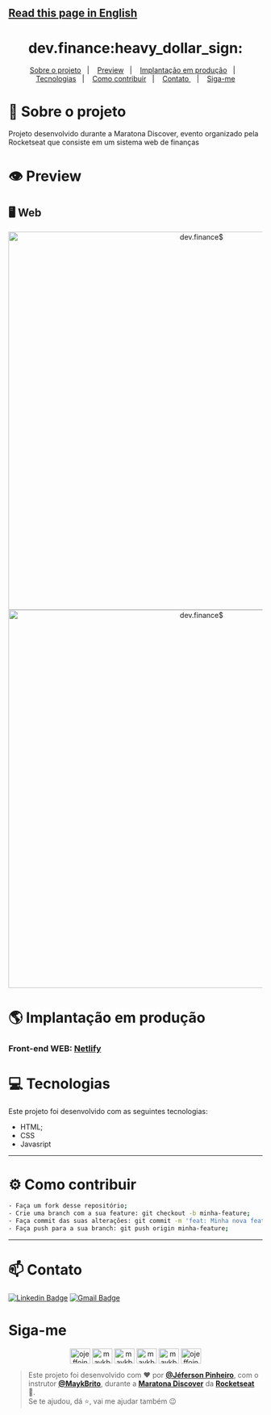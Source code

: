 ## [Read this page in English](https://github.com/ojeffpinheiro01/maratona-discover)
<h1 align="center">dev.finance:heavy_dollar_sign:</h1>
  
<p align="center">
  <a href="#book-sobre-o-projeto">Sobre o projeto</a>&nbsp;&nbsp;&nbsp;|&nbsp;&nbsp;&nbsp;  
  <a href="#eye-preview">Preview</a>&nbsp;&nbsp;&nbsp;|&nbsp;&nbsp;&nbsp;  
  <a href="#earth_americas-implantação-em-produção">Implantação em produção</a>&nbsp;&nbsp;&nbsp;|&nbsp;&nbsp;&nbsp;  
  <a href="#computer-tecnologias">Tecnologias</a>&nbsp;&nbsp;&nbsp;|&nbsp;&nbsp;&nbsp;  
  <a href="#gear-como-contribuir">Como contribuir</a>&nbsp;&nbsp;&nbsp;|&nbsp;&nbsp;&nbsp;  
  <a href="#mailbox-contato">Contato	</a>&nbsp;&nbsp;&nbsp;|&nbsp;&nbsp;&nbsp;
  <a href="#siga-me">Siga-me</a>
</p>

# :book: Sobre o projeto 
Projeto desenvolvido durante a Maratona Discover, evento organizado pela Rocketseat que consiste em um sistema web de finanças

# :eye: Preview
## :desktop_computer: Web
<p align="center" >
  <img src="https://user-images.githubusercontent.com/60162736/106371610-5121e080-6345-11eb-816a-617f0691bde9.png" alt="dev.finance$" width="750px"><br />
  <img src="https://user-images.githubusercontent.com/60162736/106371611-52530d80-6345-11eb-85f2-df109fc8ad9b.png" alt="dev.finance$" width="750px"><br />
</p>

# :earth_americas: Implantação em produção
### Front-end WEB: [Netlify](https://dev-finances-jeff.netlify.app)<br />


# :computer: Tecnologias 
Este projeto foi desenvolvido com as seguintes tecnologias:
- HTML;
- CSS
- Javasript
---

# :gear: Como contribuir
```bash
- Faça um fork desse repositório;
- Crie uma branch com a sua feature: git checkout -b minha-feature;
- Faça commit das suas alterações: git commit -m 'feat: Minha nova feature';
- Faça push para a sua branch: git push origin minha-feature;
```

---
# :mailbox: Contato	
[![Linkedin Badge](https://img.shields.io/badge/-JefersonPinheiro-blue?style=flat-square&logo=Linkedin&logoColor=white&link=https://https://www.linkedin.com/in/jeferson-pinheiro/)](https://www.linkedin.com/in/jeferson-pinheiro/)
[![Gmail Badge](https://img.shields.io/badge/-jefersonpinheirodesouza@gmail.com-c14438?style=flat-square&logo=Gmail&logoColor=white&link=mailto:jefersonpinheirodesouza@gmail.com)](mailto:jefersonpinheirodesouza@gmail.com)

# Siga-me 
<p align="center">
<a href="https://dev.to/ojeffoinheiro" target="blank"><img align="center" src="https://cdn.jsdelivr.net/npm/simple-icons@3.0.1/icons/dev-dot-to.svg" alt="ojeffoinheiro" height="30" width="40" /></a>
<a href="https://codepen.io/ojeffoinheiro" target="blank"><img align="center" src="https://cdn.jsdelivr.net/npm/simple-icons@3.0.1/icons/codepen.svg" alt="maykbrito" height="30" width="40" /></a>
<a href="https://linkedin.com/in/jeferson-pinheiro" target="blank"><img align="center" src="https://cdn.jsdelivr.net/npm/simple-icons@3.0.1/icons/linkedin.svg" alt="maykbrito" height="30" width="40" /></a>
<a href="https://stackoverflow.com/ojeffpinheiro" target="blank"><img align="center" src="https://cdn.jsdelivr.net/npm/simple-icons@3.0.1/icons/stackoverflow.svg" alt="maykbrito" height="30" width="40" /></a>
<a href="https://codesandbox.io/u/ojeffoinheiro" target="blank"><img align="center" src="https://cdn.jsdelivr.net/npm/simple-icons@3.0.1/icons/codesandbox.svg" alt="maykbrito" height="30" width="40" /></a>
<a href="https://app.rocketseat.com.br/me/jeferson-pinheiro-de-souza-1580117763" target="blank"><img align="center" src="https://image.flaticon.com/icons/svg/1356/1356604.svg" alt="ojeffoinheiro" height="30" width="40" /></a>
</p>

>Este projeto foi desenvolvido com ❤️ por **[@Jéferson Pinheiro](https://github.com/ojeffpinheiro01/)**, com o instrutor **[@MaykBrito](https://linkedin.com/in/maykbrito)**, durante a **[Maratona Discover](https://maratonadiscover.rocketseat.com.br/inscricao/)** da **[Rocketseat](https://www.linkedin.com/school/rocketseat/about/)** 💜. <br> 
Se te ajudou, dá ⭐, vai me ajudar também 😉

